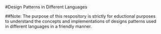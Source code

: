 #Design Patterns in Different Languages

##Note: The purpose of this respository is strictly for eductional purposes to understand the concepts and implementations of designs patterns used in different languages in a friendly manner.

